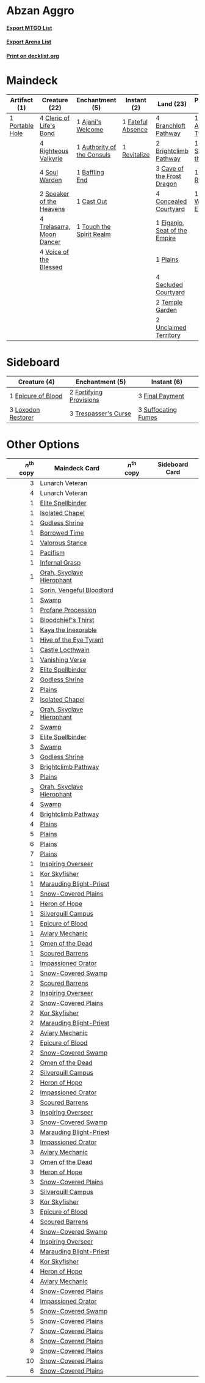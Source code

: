 # Abzan Aggro

#### [Export MTGO List](../collection/Abzan%20Aggro/Abzan%20Aggro.txt)
#### [Export Arena List](../collection/Abzan%20Aggro/Abzan%20Aggro_arena.txt)
#### [Print on decklist.org](http://decklist.org/?deckmain=1%09Ajani's%20Welcome%0A1%09Ajani,%20Adversary%20of%20Tyrants%0A1%09Ajani,%20Strength%20of%20the%20Pride%0A1%09Authority%20of%20the%20Consuls%0A1%09Baffling%20End%0A4%09Branchloft%20Pathway%0A2%09Brightclimb%20Pathway%0A1%09Cast%20Out%0A3%09Cave%20of%20the%20Frost%20Dragon%0A4%09Cleric%20of%20Life's%20Bond%0A4%09Concealed%20Courtyard%0A1%09Declaration%20in%20Stone%0A1%09Eiganjo,%20Seat%20of%20the%20Empire%0A1%09Elspeth%20Resplendent%0A1%09Fateful%20Absence%0A2%09Lunarch%20Veteran%0A1%09Plains%0A1%09Portable%20Hole%0A1%09Revitalize%0A4%09Righteous%20Valkyrie%0A4%09Secluded%20Courtyard%0A4%09Soul%20Warden%0A2%09Speaker%20of%20the%20Heavens%0A2%09Temple%20Garden%0A1%09The%20Wandering%20Emperor%0A1%09Touch%20the%20Spirit%20Realm%0A4%09Trelasarra,%20Moon%20Dancer%0A2%09Unclaimed%20Territory%0A4%09Voice%20of%20the%20Blessed&deckside=1%09Epicure%20of%20Blood%0A3%09Final%20Payment%0A2%09Fortifying%20Provisions%0A3%09Loxodon%20Restorer%0A3%09Suffocating%20Fumes%0A3%09Trespasser's%20Curse)
# Maindeck

|                                       Artifact (1)                                       |                                           Creature (22)                                            |                                           Enchantment (5)                                           |                                        Instant (2)                                         |                                               Land (23)                                                |                                            Planeswalker (4)                                             |                                           Sorcery (1)                                           |   Unknown (2)   |
|------------------------------------------------------------------------------------------|----------------------------------------------------------------------------------------------------|-----------------------------------------------------------------------------------------------------|--------------------------------------------------------------------------------------------|--------------------------------------------------------------------------------------------------------|---------------------------------------------------------------------------------------------------------|-------------------------------------------------------------------------------------------------|-----------------|
|1 [Portable Hole](http://gatherer.wizards.com/Pages/Card/Details.aspx?multiverseid=527320)|4 [Cleric of Life's Bond](http://gatherer.wizards.com/Pages/Card/Details.aspx?multiverseid=491873)  |1 [Ajani's Welcome](http://gatherer.wizards.com/Pages/Card/Details.aspx?multiverseid=447142)         |1 [Fateful Absence](http://gatherer.wizards.com/Pages/Card/Details.aspx?multiverseid=534774)|4 [Branchloft Pathway](http://gatherer.wizards.com/Pages/Card/Details.aspx?multiverseid=491909)         |1 [Ajani, Adversary of Tyrants](http://gatherer.wizards.com/Pages/Card/Details.aspx?multiverseid=447139) |1 [Declaration in Stone](http://gatherer.wizards.com/Pages/Card/Details.aspx?multiverseid=409750)|2 Lunarch Veteran|
|                                                                                          |4 [Righteous Valkyrie](http://gatherer.wizards.com/Pages/Card/Details.aspx?multiverseid=503630)     |1 [Authority of the Consuls](http://gatherer.wizards.com/Pages/Card/Details.aspx?multiverseid=417578)|1 [Revitalize](http://gatherer.wizards.com/Pages/Card/Details.aspx?multiverseid=447171)     |2 [Brightclimb Pathway](http://gatherer.wizards.com/Pages/Card/Details.aspx?multiverseid=491911)        |1 [Ajani, Strength of the Pride](http://gatherer.wizards.com/Pages/Card/Details.aspx?multiverseid=466756)|                                                                                                 |                 |
|                                                                                          |4 [Soul Warden](http://gatherer.wizards.com/Pages/Card/Details.aspx?multiverseid=129740)            |1 [Baffling End](http://gatherer.wizards.com/Pages/Card/Details.aspx?multiverseid=439658)            |                                                                                            |3 [Cave of the Frost Dragon](http://gatherer.wizards.com/Pages/Card/Details.aspx?multiverseid=527540)   |1 [Elspeth Resplendent](http://gatherer.wizards.com/Pages/Card/Details.aspx?multiverseid=555212)         |                                                                                                 |                 |
|                                                                                          |2 [Speaker of the Heavens](http://gatherer.wizards.com/Pages/Card/Details.aspx?multiverseid=488246) |1 [Cast Out](http://gatherer.wizards.com/Pages/Card/Details.aspx?multiverseid=426710)                |                                                                                            |4 [Concealed Courtyard](http://gatherer.wizards.com/Pages/Card/Details.aspx?multiverseid=417818)        |1 [The Wandering Emperor](http://gatherer.wizards.com/Pages/Card/Details.aspx?multiverseid=548337)       |                                                                                                 |                 |
|                                                                                          |4 [Trelasarra, Moon Dancer](http://gatherer.wizards.com/Pages/Card/Details.aspx?multiverseid=527523)|1 [Touch the Spirit Realm](http://gatherer.wizards.com/Pages/Card/Details.aspx?multiverseid=548335)  |                                                                                            |1 [Eiganjo, Seat of the Empire](http://gatherer.wizards.com/Pages/Card/Details.aspx?multiverseid=548581)|                                                                                                         |                                                                                                 |                 |
|                                                                                          |4 [Voice of the Blessed](http://gatherer.wizards.com/Pages/Card/Details.aspx?multiverseid=540879)   |                                                                                                     |                                                                                            |1 [Plains](http://gatherer.wizards.com/Pages/Card/Details.aspx?multiverseid=439856)                     |                                                                                                         |                                                                                                 |                 |
|                                                                                          |                                                                                                    |                                                                                                     |                                                                                            |4 [Secluded Courtyard](http://gatherer.wizards.com/Pages/Card/Details.aspx?multiverseid=548588)         |                                                                                                         |                                                                                                 |                 |
|                                                                                          |                                                                                                    |                                                                                                     |                                                                                            |2 [Temple Garden](http://gatherer.wizards.com/Pages/Card/Details.aspx?multiverseid=405112)              |                                                                                                         |                                                                                                 |                 |
|                                                                                          |                                                                                                    |                                                                                                     |                                                                                            |2 [Unclaimed Territory](http://gatherer.wizards.com/Pages/Card/Details.aspx?multiverseid=435419)        |                                                                                                         |                                                                                                 |                 |


# Sideboard

|                                        Creature (4)                                         |                                         Enchantment (5)                                          |                                         Instant (6)                                          |
|---------------------------------------------------------------------------------------------|--------------------------------------------------------------------------------------------------|----------------------------------------------------------------------------------------------|
|1 [Epicure of Blood](http://gatherer.wizards.com/Pages/Card/Details.aspx?multiverseid=447231)|2 [Fortifying Provisions](http://gatherer.wizards.com/Pages/Card/Details.aspx?multiverseid=472975)|3 [Final Payment](http://gatherer.wizards.com/Pages/Card/Details.aspx?multiverseid=457315)    |
|3 [Loxodon Restorer](http://gatherer.wizards.com/Pages/Card/Details.aspx?multiverseid=452770)|3 [Trespasser's Curse](http://gatherer.wizards.com/Pages/Card/Details.aspx?multiverseid=426814)   |3 [Suffocating Fumes](http://gatherer.wizards.com/Pages/Card/Details.aspx?multiverseid=479620)|


# Other Options

|*n*<sup>th</sup> copy|                                           Maindeck Card                                            |*n*<sup>th</sup> copy|Sideboard Card|
|--------------------:|----------------------------------------------------------------------------------------------------|---------------------|--------------|
|                    3|Lunarch Veteran                                                                                     |                     |              |
|                    4|Lunarch Veteran                                                                                     |                     |              |
|                    1|[Elite Spellbinder](http://gatherer.wizards.com/Pages/Card/Details.aspx?multiverseid=513494)        |                     |              |
|                    1|[Isolated Chapel](http://gatherer.wizards.com/Pages/Card/Details.aspx?multiverseid=443129)          |                     |              |
|                    1|[Godless Shrine](http://gatherer.wizards.com/Pages/Card/Details.aspx?multiverseid=405099)           |                     |              |
|                    1|[Borrowed Time](http://gatherer.wizards.com/Pages/Card/Details.aspx?multiverseid=534759)            |                     |              |
|                    1|[Valorous Stance](http://gatherer.wizards.com/Pages/Card/Details.aspx?multiverseid=391950)          |                     |              |
|                    1|[Pacifism](http://gatherer.wizards.com/Pages/Card/Details.aspx?multiverseid=129667)                 |                     |              |
|                    1|[Infernal Grasp](http://gatherer.wizards.com/Pages/Card/Details.aspx?multiverseid=534880)           |                     |              |
|                    1|[Orah, Skyclave Hierophant](http://gatherer.wizards.com/Pages/Card/Details.aspx?multiverseid=491884)|                     |              |
|                    1|[Sorin, Vengeful Bloodlord](http://gatherer.wizards.com/Pages/Card/Details.aspx?multiverseid=461144)|                     |              |
|                    1|[Swamp](http://gatherer.wizards.com/Pages/Card/Details.aspx?multiverseid=439858)                    |                     |              |
|                    1|[Profane Procession](http://gatherer.wizards.com/Pages/Card/Details.aspx?multiverseid=439826)       |                     |              |
|                    1|[Bloodchief's Thirst](http://gatherer.wizards.com/Pages/Card/Details.aspx?multiverseid=491729)      |                     |              |
|                    1|[Kaya the Inexorable](http://gatherer.wizards.com/Pages/Card/Details.aspx?multiverseid=503834)      |                     |              |
|                    1|[Hive of the Eye Tyrant](http://gatherer.wizards.com/Pages/Card/Details.aspx?multiverseid=527545)   |                     |              |
|                    1|[Castle Locthwain](http://gatherer.wizards.com/Pages/Card/Details.aspx?multiverseid=473203)         |                     |              |
|                    1|[Vanishing Verse](http://gatherer.wizards.com/Pages/Card/Details.aspx?multiverseid=513736)          |                     |              |
|                    2|[Elite Spellbinder](http://gatherer.wizards.com/Pages/Card/Details.aspx?multiverseid=513494)        |                     |              |
|                    2|[Godless Shrine](http://gatherer.wizards.com/Pages/Card/Details.aspx?multiverseid=405099)           |                     |              |
|                    2|[Plains](http://gatherer.wizards.com/Pages/Card/Details.aspx?multiverseid=439856)                   |                     |              |
|                    2|[Isolated Chapel](http://gatherer.wizards.com/Pages/Card/Details.aspx?multiverseid=443129)          |                     |              |
|                    2|[Orah, Skyclave Hierophant](http://gatherer.wizards.com/Pages/Card/Details.aspx?multiverseid=491884)|                     |              |
|                    2|[Swamp](http://gatherer.wizards.com/Pages/Card/Details.aspx?multiverseid=439858)                    |                     |              |
|                    3|[Elite Spellbinder](http://gatherer.wizards.com/Pages/Card/Details.aspx?multiverseid=513494)        |                     |              |
|                    3|[Swamp](http://gatherer.wizards.com/Pages/Card/Details.aspx?multiverseid=439858)                    |                     |              |
|                    3|[Godless Shrine](http://gatherer.wizards.com/Pages/Card/Details.aspx?multiverseid=405099)           |                     |              |
|                    3|[Brightclimb Pathway](http://gatherer.wizards.com/Pages/Card/Details.aspx?multiverseid=491911)      |                     |              |
|                    3|[Plains](http://gatherer.wizards.com/Pages/Card/Details.aspx?multiverseid=439856)                   |                     |              |
|                    3|[Orah, Skyclave Hierophant](http://gatherer.wizards.com/Pages/Card/Details.aspx?multiverseid=491884)|                     |              |
|                    4|[Swamp](http://gatherer.wizards.com/Pages/Card/Details.aspx?multiverseid=439858)                    |                     |              |
|                    4|[Brightclimb Pathway](http://gatherer.wizards.com/Pages/Card/Details.aspx?multiverseid=491911)      |                     |              |
|                    4|[Plains](http://gatherer.wizards.com/Pages/Card/Details.aspx?multiverseid=439856)                   |                     |              |
|                    5|[Plains](http://gatherer.wizards.com/Pages/Card/Details.aspx?multiverseid=439856)                   |                     |              |
|                    6|[Plains](http://gatherer.wizards.com/Pages/Card/Details.aspx?multiverseid=439856)                   |                     |              |
|                    7|[Plains](http://gatherer.wizards.com/Pages/Card/Details.aspx?multiverseid=439856)                   |                     |              |
|                    1|[Inspiring Overseer](http://gatherer.wizards.com/Pages/Card/Details.aspx?multiverseid=555219)       |                     |              |
|                    1|[Kor Skyfisher](http://gatherer.wizards.com/Pages/Card/Details.aspx?multiverseid=222764)            |                     |              |
|                    1|[Marauding Blight-Priest](http://gatherer.wizards.com/Pages/Card/Details.aspx?multiverseid=491749)  |                     |              |
|                    1|[Snow-Covered Plains](http://gatherer.wizards.com/Pages/Card/Details.aspx?multiverseid=121267)      |                     |              |
|                    1|[Heron of Hope](http://gatherer.wizards.com/Pages/Card/Details.aspx?multiverseid=540848)            |                     |              |
|                    1|[Silverquill Campus](http://gatherer.wizards.com/Pages/Card/Details.aspx?multiverseid=513765)       |                     |              |
|                    1|[Epicure of Blood](http://gatherer.wizards.com/Pages/Card/Details.aspx?multiverseid=447231)         |                     |              |
|                    1|[Aviary Mechanic](http://gatherer.wizards.com/Pages/Card/Details.aspx?multiverseid=417579)          |                     |              |
|                    1|[Omen of the Dead](http://gatherer.wizards.com/Pages/Card/Details.aspx?multiverseid=476361)         |                     |              |
|                    1|[Scoured Barrens](http://gatherer.wizards.com/Pages/Card/Details.aspx?multiverseid=405366)          |                     |              |
|                    1|[Impassioned Orator](http://gatherer.wizards.com/Pages/Card/Details.aspx?multiverseid=469859)       |                     |              |
|                    1|[Snow-Covered Swamp](http://gatherer.wizards.com/Pages/Card/Details.aspx?multiverseid=121256)       |                     |              |
|                    2|[Scoured Barrens](http://gatherer.wizards.com/Pages/Card/Details.aspx?multiverseid=405366)          |                     |              |
|                    2|[Inspiring Overseer](http://gatherer.wizards.com/Pages/Card/Details.aspx?multiverseid=555219)       |                     |              |
|                    2|[Snow-Covered Plains](http://gatherer.wizards.com/Pages/Card/Details.aspx?multiverseid=121267)      |                     |              |
|                    2|[Kor Skyfisher](http://gatherer.wizards.com/Pages/Card/Details.aspx?multiverseid=222764)            |                     |              |
|                    2|[Marauding Blight-Priest](http://gatherer.wizards.com/Pages/Card/Details.aspx?multiverseid=491749)  |                     |              |
|                    2|[Aviary Mechanic](http://gatherer.wizards.com/Pages/Card/Details.aspx?multiverseid=417579)          |                     |              |
|                    2|[Epicure of Blood](http://gatherer.wizards.com/Pages/Card/Details.aspx?multiverseid=447231)         |                     |              |
|                    2|[Snow-Covered Swamp](http://gatherer.wizards.com/Pages/Card/Details.aspx?multiverseid=121256)       |                     |              |
|                    2|[Omen of the Dead](http://gatherer.wizards.com/Pages/Card/Details.aspx?multiverseid=476361)         |                     |              |
|                    2|[Silverquill Campus](http://gatherer.wizards.com/Pages/Card/Details.aspx?multiverseid=513765)       |                     |              |
|                    2|[Heron of Hope](http://gatherer.wizards.com/Pages/Card/Details.aspx?multiverseid=540848)            |                     |              |
|                    2|[Impassioned Orator](http://gatherer.wizards.com/Pages/Card/Details.aspx?multiverseid=469859)       |                     |              |
|                    3|[Scoured Barrens](http://gatherer.wizards.com/Pages/Card/Details.aspx?multiverseid=405366)          |                     |              |
|                    3|[Inspiring Overseer](http://gatherer.wizards.com/Pages/Card/Details.aspx?multiverseid=555219)       |                     |              |
|                    3|[Snow-Covered Swamp](http://gatherer.wizards.com/Pages/Card/Details.aspx?multiverseid=121256)       |                     |              |
|                    3|[Marauding Blight-Priest](http://gatherer.wizards.com/Pages/Card/Details.aspx?multiverseid=491749)  |                     |              |
|                    3|[Impassioned Orator](http://gatherer.wizards.com/Pages/Card/Details.aspx?multiverseid=469859)       |                     |              |
|                    3|[Aviary Mechanic](http://gatherer.wizards.com/Pages/Card/Details.aspx?multiverseid=417579)          |                     |              |
|                    3|[Omen of the Dead](http://gatherer.wizards.com/Pages/Card/Details.aspx?multiverseid=476361)         |                     |              |
|                    3|[Heron of Hope](http://gatherer.wizards.com/Pages/Card/Details.aspx?multiverseid=540848)            |                     |              |
|                    3|[Snow-Covered Plains](http://gatherer.wizards.com/Pages/Card/Details.aspx?multiverseid=121267)      |                     |              |
|                    3|[Silverquill Campus](http://gatherer.wizards.com/Pages/Card/Details.aspx?multiverseid=513765)       |                     |              |
|                    3|[Kor Skyfisher](http://gatherer.wizards.com/Pages/Card/Details.aspx?multiverseid=222764)            |                     |              |
|                    3|[Epicure of Blood](http://gatherer.wizards.com/Pages/Card/Details.aspx?multiverseid=447231)         |                     |              |
|                    4|[Scoured Barrens](http://gatherer.wizards.com/Pages/Card/Details.aspx?multiverseid=405366)          |                     |              |
|                    4|[Snow-Covered Swamp](http://gatherer.wizards.com/Pages/Card/Details.aspx?multiverseid=121256)       |                     |              |
|                    4|[Inspiring Overseer](http://gatherer.wizards.com/Pages/Card/Details.aspx?multiverseid=555219)       |                     |              |
|                    4|[Marauding Blight-Priest](http://gatherer.wizards.com/Pages/Card/Details.aspx?multiverseid=491749)  |                     |              |
|                    4|[Kor Skyfisher](http://gatherer.wizards.com/Pages/Card/Details.aspx?multiverseid=222764)            |                     |              |
|                    4|[Heron of Hope](http://gatherer.wizards.com/Pages/Card/Details.aspx?multiverseid=540848)            |                     |              |
|                    4|[Aviary Mechanic](http://gatherer.wizards.com/Pages/Card/Details.aspx?multiverseid=417579)          |                     |              |
|                    4|[Snow-Covered Plains](http://gatherer.wizards.com/Pages/Card/Details.aspx?multiverseid=121267)      |                     |              |
|                    4|[Impassioned Orator](http://gatherer.wizards.com/Pages/Card/Details.aspx?multiverseid=469859)       |                     |              |
|                    5|[Snow-Covered Swamp](http://gatherer.wizards.com/Pages/Card/Details.aspx?multiverseid=121256)       |                     |              |
|                    5|[Snow-Covered Plains](http://gatherer.wizards.com/Pages/Card/Details.aspx?multiverseid=121267)      |                     |              |
|                    7|[Snow-Covered Plains](http://gatherer.wizards.com/Pages/Card/Details.aspx?multiverseid=121267)      |                     |              |
|                    8|[Snow-Covered Plains](http://gatherer.wizards.com/Pages/Card/Details.aspx?multiverseid=121267)      |                     |              |
|                    9|[Snow-Covered Plains](http://gatherer.wizards.com/Pages/Card/Details.aspx?multiverseid=121267)      |                     |              |
|                   10|[Snow-Covered Plains](http://gatherer.wizards.com/Pages/Card/Details.aspx?multiverseid=121267)      |                     |              |
|                    6|[Snow-Covered Plains](http://gatherer.wizards.com/Pages/Card/Details.aspx?multiverseid=121267)      |                     |              |

